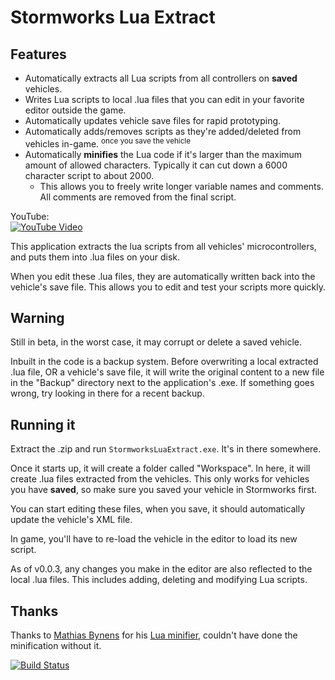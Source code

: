 # Stormworks Lua Extract

## Features

* Automatically extracts all Lua scripts from all controllers on **saved** vehicles.
* Writes Lua scripts to local .lua files that you can edit in your favorite editor outside the game.
* Automatically updates vehicle save files for rapid prototyping.
* Automatically adds/removes scripts as they're added/deleted from vehicles in-game. <sup>once you save the vehicle</sup>
* Automatically **minifies** the Lua code if it's larger than the maximum amount of allowed characters. Typically it can cut down a 6000 character script to about 2000.
	* This allows you to freely write longer variable names and comments.  
	All comments are removed from the final script.

YouTube:  
[![YouTube Video](https://img.youtube.com/vi/9sFofudtIb0/0.jpg)](https://www.youtube.com/watch?v=9sFofudtIb0)

This application extracts the lua scripts from all vehicles' microcontrollers, and puts them into .lua files on your disk.

When you edit these .lua files, they are automatically written back into the vehicle's save file. This allows you to edit and test your scripts more quickly.

## Warning
Still in beta, in the worst case, it may corrupt or delete a saved vehicle.

Inbuilt in the code is a backup system. Before overwriting a local extracted .lua file, OR a vehicle's save file, it will write the original content to a new file in the "Backup" directory next to the application's .exe. If something goes wrong, try looking in there for a recent backup.

## Running it
Extract the .zip and run `StormworksLuaExtract.exe`. It's in there somewhere.

Once it starts up, it will create a folder called "Workspace". In here, it will create .lua files extracted from the vehicles.
This only works for vehicles you have **saved**, so make sure you saved your vehicle in Stormworks first.

You can start editing these files, when you save, it should automatically update the vehicle's XML file.

In game, you'll have to re-load the vehicle in the editor to load its new script.

As of v0.0.3, any changes you make in the editor are also reflected to the local .lua files. This includes adding, deleting and modifying Lua scripts.

## Thanks

Thanks to [Mathias Bynens](https://github.com/mathiasbynens) for his [Lua minifier](https://github.com/mathiasbynens/mothereff.in/tree/master/lua-minifier), couldn't have done the minification without it.

[![Build Status](https://dev.azure.com/renesackers/StormworksLuaExtract/_apis/build/status/Rene-Sackers.StormworksLuaExtract?branchName=master)](https://dev.azure.com/renesackers/StormworksLuaExtract/_build/latest?definitionId=4&branchName=master)